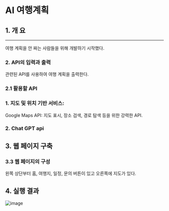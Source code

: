 # AI 여행계획

## 1. 개 요
* * *
여행 계획을 안 짜는 사람들을 위해 개발하기 시작했다.


### 2. API의 입력과 출력
관련된 API를 사용하여 여행 계획을 출력한다. 

### 2.1 활용할 API
### 1. 지도 및 위치 기반 서비스:
Google Maps API: 지도 표시, 장소 검색, 경로 탐색 등을 위한 강력한 API.

### 2. Chat GPT api

## 3. 웹 페이지 구축

### 3.3 웹 페이지의 구성
왼쪽 상단부터 홈, 여행지, 일정, 문의 버튼이 있고 오른쪽에 지도가 있다.

## 4. 실행 결과
![image](https://github.com/KJH03/KJH03/assets/132320204/7149fd92-5542-46ba-bbcd-256c016543f5)

